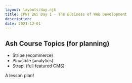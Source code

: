 ```yaml
---
layout: layouts/day.njk
title: CPNT 265 Day 1 - The Business of Web Development
description: 
date: 2021-12-01
---
```


## Ash Course Topics (for planning)
- Stripe (ecommerce)
- Plausible (analytics)
- Strapi (full featured CMS)

A lesson plan!
